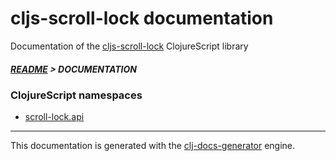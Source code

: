 
# cljs-scroll-lock documentation

Documentation of the [cljs-scroll-lock](https://github.com/bithandshake/cljs-scroll-lock) ClojureScript library

##### [README](../README.md) > DOCUMENTATION

### ClojureScript namespaces

* [scroll-lock.api](cljs/scroll-lock/API.md)

---

This documentation is generated with the [clj-docs-generator](https://github.com/bithandshake/clj-docs-generator) engine.


